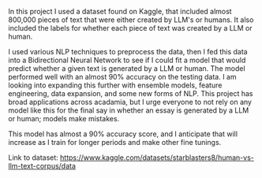 In this project I used a dataset found on Kaggle, that included almost 800,000 pieces of text that were either created by LLM's or humans. It also included the labels for whether each piece of text was created by a LLM or human.

I used various NLP techniques to preprocess the data, then I fed this data into a Bidirectional Neural Network to see if I could fit a model that would predict whether a given text is generated by a LLM or human. The model performed well with an almost 90% accuracy on the testing data. I am looking into expanding this further with ensemble models, feature engineering, data expansion, and some new forms of NLP. This project has broad applications across acadamia, but I urge everyone to not rely on any model like this for the final say in whether an essay is generated by a LLM or human; models make mistakes.

This model has almost a 90% accuracy score, and I anticipate that will increase as I train for longer periods and make other fine tunings.

Link to dataset:
https://www.kaggle.com/datasets/starblasters8/human-vs-llm-text-corpus/data
